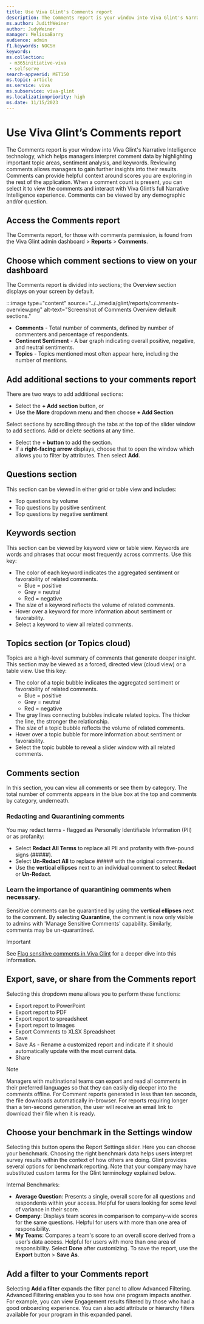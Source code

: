 ```yaml
---
title: Use Viva Glint's Comments report
description: The Comments report is your window into Viva Glint's Narrative Intelligence technology which helps managers interpret comment data by highlighting important topic areas, sentiment analysis, and keywords. 
ms.author: JudithWeiner
author: JudyWeiner
manager: MelissaBarry
audience: admin
f1.keywords: NOCSH
keywords: 
ms.collection: 
 - m365initiative-viva
 - selfserve
search-appverid: MET150
ms.topic: article
ms.service: viva
ms.subservice: viva-glint
ms.localizationpriority: high
ms.date: 11/15/2023
---
```


# Use Viva Glint’s Comments report 

The Comments report is your window into Viva Glint's Narrative Intelligence technology, which helps managers interpret comment data by highlighting important topic areas, sentiment analysis, and keywords. 
Reviewing comments allows managers to gain further insights into their results. Comments can provide helpful context around scores you are exploring in the rest of the application. When a comment count is present, you can select it to view the comments and interact with Viva Glint’s full Narrative Intelligence experience. Comments can be viewed by any demographic and/or question. 

## Access the Comments report

The Comments report, for those with comments permission, is found from the Viva Glint admin dashboard > **Reports** > **Comments**.

## Choose which comment sections to view on your dashboard

The Comments report is divided into sections; the Overview section displays on your screen by default.

:::image type="content" source="../../media/glint/reports/comments-overview.png" alt-text="Screenshot of Comments Overview default sections."

- **Comments** - Total number of comments, defined by number of commenters and percentage of respondents.
- **Continent Sentiment** - A bar graph indicating overall positive, negative, and neutral sentiments.
- **Topics** - Topics mentioned most often appear here, including the number of mentions.

## Add additional sections to your comments report
There are two ways to add additional sections:
- Select the **+ Add section** button, or
- Use the **More** dropdown menu and then choose **+ Add Section**

Select sections by scrolling through the tabs at the top of the slider window to add sections. Add or delete sections at any time. 
- Select the **+ button** to add the section.
- If a **right-facing arrow** displays, choose that to open the window which allows you to filter by attributes. Then select **Add**.

## Questions section
This section can be viewed in either grid or table view and includes:
- Top questions by volume
- Top questions by positive sentiment
- Top questions by negative sentiment

## Keywords section
This section can be viewed by keyword view or table view. Keywords are words and phrases that occur most frequently across comments. Use this key:
- The color of each keyword indicates the aggregated sentiment or favorability of related comments.
	- Blue = positive
	- Grey = neutral
	- Red = negative
- The *size* of a keyword reflects the volume of related comments.
- Hover over a keyword for more information about sentiment or favorability.
- Select a keyword to view all related comments.

## Topics section (or Topics cloud)
Topics are a high-level summary of comments that generate deeper insight. This section may be viewed as a forced, directed view (cloud view) or a table view. Use this key:
- The color of a topic bubble indicates the aggregated sentiment or favorability of related comments.
	- Blue = positive
	- Grey = neutral
	- Red = negative
- The gray lines connecting bubbles indicate related topics. The thicker the line, the stronger the relationship.
- The *size* of a topic bubble reflects the volume of related comments.
- Hover over a topic bubble for more information about sentiment or favorability.
- Select the topic bubble to reveal a slider window with all related comments. 

## Comments section
In this section, you can view all comments or see them by category. The total number of comments appears in the blue box at the top and comments by category, underneath.

### Redacting and Quarantining comments
You may redact terms - flagged as Personally Identifiable Information (PII) or as profanity:
- Select **Redact All Terms** to replace all PII and profanity with five-pound signs (#####).
- Select **Un-Redact All** to replace ##### with the original comments.
- Use the **vertical ellipses** next to an individual comment to select **Redact** or **Un-Redact**.

### Learn the importance of quarantining comments when necessary. 
Sensitive comments can be quarantined by using the **vertical ellipses** next to the comment. 
By selecting **Quarantine**, the comment is now only visible to admins with 'Manage Sensitive Comments' capability. Similarly, comments may be un-quarantined. 

> [!IMPORTANT]
> See [Flag sensitive comments in Viva Glint](/viva/glint/setup/glint-sensitive-comments) for a deeper dive into this information.
 
## Export, save, or share from the Comments report
Selecting this dropdown menu allows you to perform these functions:
- Export report to PowerPoint
- Export report to PDF
- Export report to spreadsheet
- Export report to Images
- Export Comments to XLSX Spreadsheet
- Save
- Save As - Rename a customized report and indicate if it should automatically update with the most current data.
- Share

>[!NOTE]
> Managers with multinational teams can export and read all comments in their preferred languages so that they can easily dig deeper into the comments offline.  For Comment reports generated in less than ten seconds, the file downloads automatically in-browser. For reports requiring longer than a ten-second generation, the user will receive an email link to download their file when it is ready.

## Choose your benchmark in the Settings window
Selecting this button opens the Report Settings slider. Here you can choose your benchmark.
Choosing the right benchmark data helps users interpret survey results within the context of how others are doing. Glint provides several options for benchmark reporting. Note that your company may have substituted custom terms for the Glint terminology explained below.

Internal Benchmarks:
- **Average Question**: Presents a single, overall score for all questions and respondents within your access. Helpful for users looking for some level of variance in their score.
- **Company**: Displays team scores in comparison to company-wide scores for the same questions. Helpful for users with more than one area of responsibility.
- **My Teams**: Compares a team's score to an overall score derived from a user’s data access. Helpful for users with more than one area of responsibility.
Select **Done** after customizing.
To save the report, use the **Export** button > **Save As**.

## Add a filter to your Comments report
Selecting **Add a filter** expands the filter panel to allow Advanced Filtering. Advanced Filtering enables you to see how one program impacts another. For example, you can view Engagement results filtered by those who had a good onboarding experience.
You can also add attribute or hierarchy filters available for your program in this expanded panel.
 


